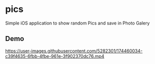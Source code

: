 # pics

Simple iOS application to show random Pics and save in Photo Galery

## Demo

https://user-images.githubusercontent.com/5282301/174460034-c39f4635-6fbb-4fbe-961e-3f902370dc76.mp4

